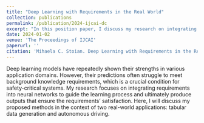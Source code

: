 ```yaml
---
title: "Deep Learning with Requirements in the Real World"
collection: publications
permalink: /publication/2024-ijcai-dc
excerpt: "In this position paper, I discuss my research on integrating requirements into neural networks to guide the learning process and ultimately produce outputs that ensure the requirements’ satisfaction for two real-world applications: tabular data generation and autonomous driving."
date: 2024-01-02
venue: 'The Proceedings of IJCAI'
paperurl: ''
citation: 'Mihaela C. Stoian. Deep Learning with Requirements in the Real World. Accepted at IJCAI 2024 Doctoral Consortium.'
---
```


Deep learning models have repeatedly shown their strengths in various application domains. 
However, their predictions often struggle to meet background knowledge requirements, which is a crucial condition for safety-critical systems. 
My research focuses on integrating requirements into neural networks to guide the learning process and ultimately produce outputs that ensure the requirements’ satisfaction. 
Here, I will discuss my proposed methods in the context of two real-world applications: tabular data generation and autonomous driving.
